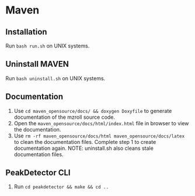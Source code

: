 Maven
=====

## Installation
Run `bash run.sh` on UNIX systems.

## Uninstall MAVEN
Run  `bash uninstall.sh` on UNIX systems.

## Documentation
1. Use `cd maven_opensource/docs/ && doxygen Doxyfile` to generate documentation of the mzroll source code.
2. Open the `maven_opensource/docs/html/index.html` file in browser to view the documentation.
3. Use `rm -rf maven_opensource/docs/html maven_opensource/docs/latex` to clean the documentation files. Complete step 1 to create documentation again.
  NOTE: uninstall.sh also cleans stale documentation files.

## PeakDetector CLI

1. Run `cd peakdetector && make && cd ..`

<ENTER an example here>
